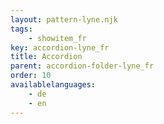```yaml
---
layout: pattern-lyne.njk
tags: 
    - showitem_fr
key: accordion-lyne_fr
title: Accordion
parent: accordion-folder-lyne_fr
order: 10
availablelanguages: 
    - de
    - en
---
```

